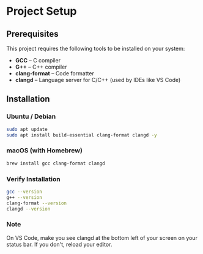 # Project Setup

## Prerequisites

This project requires the following tools to be installed on your system:

- **GCC** – C compiler  
- **G++** – C++ compiler  
- **clang-format** – Code formatter  
- **clangd** – Language server for C/C++ (used by IDEs like VS Code)

## Installation

### Ubuntu / Debian
```bash
sudo apt update
sudo apt install build-essential clang-format clangd -y
```

### macOS (with Homebrew)
```bash
brew install gcc clang-format clangd
```

### Verify Installation
```bash
gcc --version
g++ --version
clang-format --version
clangd --version
```

### Note
On VS Code, make you see clangd at the bottom left of your screen on your status bar. If you don't, reload your editor.
